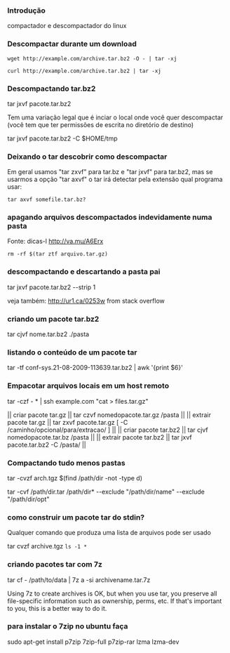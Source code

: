### Introdução
compactador e descompactador do linux

### Descompactar durante um download

    wget http://example.com/archive.tar.bz2 -O - | tar -xj

    curl http://example.com/archive.tar.bz2 | tar -xj

### Descompactando tar.bz2

tar jxvf pacote.tar.bz2

Tem uma variação legal que é inciar o local onde você quer descompactar (você
tem que ter permissões de escrita no diretório de destino)

tar jxvf pacote.tar.bz2 -C $HOME/tmp

### Deixando o tar descobrir como descompactar

  Em geral usamos "tar zxvf" para tar.bz
  e "tar jxvf" para tar.bz2, mas se usarmos a opção "tar axvf"
  o tar irá detectar pela extensão qual programa usar:

    tar axvf somefile.tar.bz?

### apagando arquivos descompactados indevidamente numa pasta
Fonte: dicas-l http://va.mu/A6Erx

    rm -rf $(tar ztf arquivo.tar.gz)

### descompactando e descartando a pasta pai

tar jxvf pacote.tar.bz2 --strip 1

veja também: http://ur1.ca/0253w from stack overflow
### criando um pacote tar.bz2

tar cjvf nome.tar.bz2 ./pasta

### listando o conteúdo de um pacote tar

tar -tf conf-sys.21-08-2009-113639.tar.bz2  | awk '{print $6}'

### Empacotar arquivos locais em um host remoto

tar -czf - * | ssh example.com "cat > files.tar.gz"

|| criar pacote tar.gz || tar czvf nomedopacote.tar.gz /pasta ||
|| extrair pacote tar.gz || tar zxvf pacote.tar.gz [ -C /caminho/opcional/para/extracao/ ] ||
|| criar pacote tar.bz2 || tar cjvf nomedopacote.tar.bz /pasta ||
|| extrair pacote tar.bz2 || tar jxvf pacote.tar.bz2 -C /pasta/ ||

### Compactando tudo menos pastas

tar -cvzf arch.tgz $(find /path/dir -not -type d)

tar -cvf /path/dir.tar /path/dir* --exclude "/path/dir/name" --exclude "/path/dir/opt"

### como construir um pacote tar do stdin?
Qualquer comando que produza uma lista de arquivos pode ser usado

tar cvzf archive.tgz `ls -1 *`

### criando pacotes tar com 7z

tar cf - /path/to/data | 7z a -si archivename.tar.7z

Using 7z to create archives is OK, but when you use tar, you preserve all
file-specific information such as ownership, perms, etc. If that's important to
you, this is a better way to do it.

### para instalar o 7zip no ubuntu faça

sudo apt-get install p7zip 7zip-full p7zip-rar lzma lzma-dev
